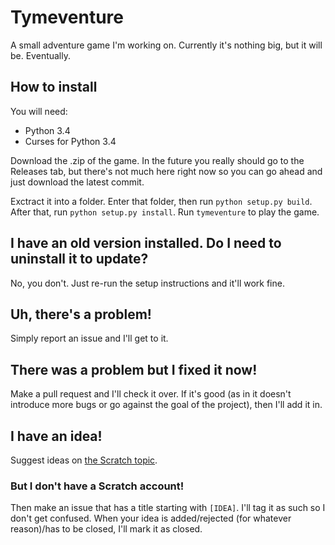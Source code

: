 # Tymeventure
A small adventure game I'm working on. Currently it's nothing big, but it will be. Eventually.

## How to install
You will need:
 - Python 3.4
 - Curses for Python 3.4

Download the .zip of the game. In the future you really should go to the Releases tab, but there's not much here right now so you can go ahead and just download the latest commit.

Exctract it into a folder. Enter that folder, then run `python setup.py build`.
After that, run `python setup.py install`.
Run `tymeventure` to play the game.

## I have an old version installed. Do I need to uninstall it to update?
No, you don't. Just re-run the setup instructions and it'll work fine.

## Uh, there's a problem!
Simply report an issue and I'll get to it.

## There was a problem but I fixed it now!
Make a pull request and I'll check it over. If it's good (as in it doesn't introduce more bugs or go against the goal of the project), then I'll add it in.

## I have an idea!
Suggest ideas on [the Scratch topic](https://scratch.mit.edu/discuss/topic/185267/).

### But I don't have a Scratch account!
Then make an issue that has a title starting with `[IDEA]`. I'll tag it as such so I don't get confused. When your idea is added/rejected (for whatever reason)/has to be closed, I'll mark it as closed.
